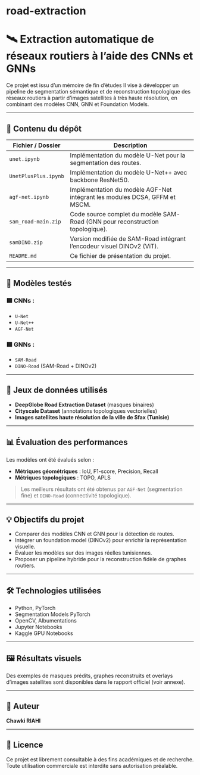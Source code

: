 # road-extraction
# 🛰️ Extraction automatique de réseaux routiers à l’aide des CNNs et GNNs

Ce projet est issu d’un mémoire de fin d’études 
Il vise à développer un pipeline de segmentation sémantique et de reconstruction topologique des réseaux routiers à partir d’images satellites à très haute résolution, en combinant des modèles CNN, GNN et Foundation Models.

---

## 📁 Contenu du dépôt

| Fichier / Dossier        | Description |
|--------------------------|-------------|
| `unet.ipynb`             | Implémentation du modèle U-Net pour la segmentation des routes. |
| `UnetPlusPlus.ipynb`     | Implémentation du modèle U-Net++ avec backbone ResNet50. |
| `agf-net.ipynb`          | Implémentation du modèle AGF-Net intégrant les modules DCSA, GFFM et MSCM. |
| `sam_road-main.zip`      | Code source complet du modèle SAM-Road (GNN pour reconstruction topologique). |
| `samDINO.zip`            | Version modifiée de SAM-Road intégrant l’encodeur visuel DINOv2 (ViT). |
| `README.md`              | Ce fichier de présentation du projet. |

---

## 🧠 Modèles testés

### 🟦 CNNs :
- `U-Net`
- `U-Net++`
- `AGF-Net`

### 🟩 GNNs :
- `SAM-Road`
- `DINO-Road` (SAM-Road + DINOv2)

---

## 🧪 Jeux de données utilisés

- **DeepGlobe Road Extraction Dataset** (masques binaires)
- **Cityscale Dataset** (annotations topologiques vectorielles)
- **Images satellites haute résolution de la ville de Sfax (Tunisie)**

---

## 📊 Évaluation des performances

Les modèles ont été évalués selon :

- **Métriques géométriques** : IoU, F1-score, Precision, Recall
- **Métriques topologiques** : TOPO, APLS

> Les meilleurs résultats ont été obtenus par `AGF-Net` (segmentation fine) et `DINO-Road` (connectivité topologique).

---

## 💡 Objectifs du projet

- Comparer des modèles CNN et GNN pour la détection de routes.
- Intégrer un foundation model (DINOv2) pour enrichir la représentation visuelle.
- Évaluer les modèles sur des images réelles tunisiennes.
- Proposer un pipeline hybride pour la reconstruction fidèle de graphes routiers.

---

## 🛠️ Technologies utilisées

- Python, PyTorch
- Segmentation Models PyTorch
- OpenCV, Albumentations
- Jupyter Notebooks
- Kaggle GPU Notebooks

---

## 🖼️ Résultats visuels

Des exemples de masques prédits, graphes reconstruits et overlays d’images satellites sont disponibles dans le rapport officiel (voir annexe).


---

## 📣 Auteur

**Chawki RIAHI**  


---

## 📜 Licence

Ce projet est librement consultable à des fins académiques et de recherche. Toute utilisation commerciale est interdite sans autorisation préalable.

